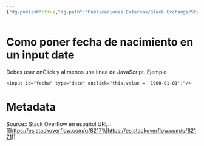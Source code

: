 ```yaml
---
{"dg-publish":true,"dg-path":"Publicaciones Externas/Stack Exchange/Stack Overflow en español/es.stackoverflow.com-82171.md","permalink":"/publicaciones-externas/stack-exchange/stack-overflow-en-espanol/es-stackoverflow-com-82171/","title":"Como poner fecha de nacimiento en un input date","hide":true,"noteIcon":"default","created":"2024-04-03T12:49:10.759-06:00","updated":"2024-04-05T16:43:51.490-06:00"}
---
```


# Como poner fecha de nacimiento en un input date

Debes usar onClick y al menos una línea de JavaScript. Ejemplo

<!-- begin snippet: js hide: false console: true babel: false -->

<!-- language: lang-html -->

    <input id="fecha" type="date" onclick="this.value = '1900-01-01';"/>

<!-- end snippet -->



# Metadata
Source:: Stack Overflow en español
URL:: [[https://es.stackoverflow.com/q/82171\|https://es.stackoverflow.com/q/82171]]

